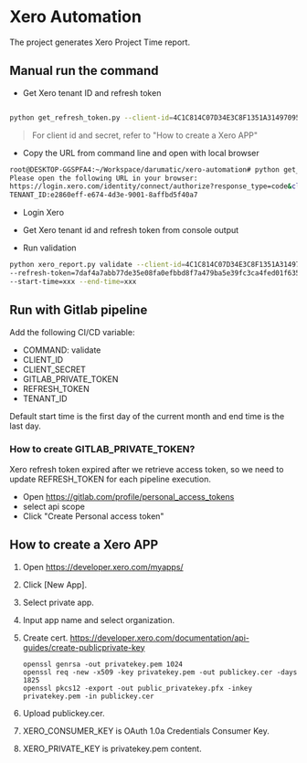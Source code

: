 # Xero Automation

The project generates Xero Project Time report. 


## Manual run the command 

- Get Xero tenant ID and refresh token

```bash

python get_refresh_token.py --client-id=4C1C814C07D34E3C8F1351A31497095D --client-secret=zx5QB1reXAW0VW-AaCcK4kjjUO1dLfDR0gb9_VoD592XCP8g
```
> For client id and secret, refer to "How to create a Xero APP"
- Copy the URL from command line and open with local browser
```bash
root@DESKTOP-GGSPFA4:~/Workspace/darumatic/xero-automation# python get_refresh_token.py --client-id=4C1C814C07D34E3C8F1351A31497095D --client-secret=zx5QB1reXAW0VW-AaCcK4kjjUO1dLfDR0gb9_VoD592XCP8g
Please open the following URL in your browser:
https://login.xero.com/identity/connect/authorize?response_type=code&client_id=4C1C814C07D34E3C8F1351A31497095D&redirect_uri=http%3A%2F%2Flocalhost%3A3000&scope=offline_access+projects+openid+accounting.contacts&state=xEcAFRp1I7wuRmCOM8lAlkTEf8G7RX&prompt=select_account&access_type=offline
TENANT_ID:e2860eff-e674-4d3e-9001-8affbd5f40a7
```
- Login Xero 
- Get Xero tenant id and refresh token from console output


- Run validation
```bash
python xero_report.py validate --client-id=4C1C814C07D34E3C8F1351A31497095D --client-secret=zx5QB1reXAW0VW-AaCcK4kjjUO1dLfDR0gb9_VoD592XCP8g 
--refresh-token=7daf4a7abb77de35e08fa0efbbd8f7a479ba5e39fc3ca4fed01f63585329b94c --tenant-id=e2860eff-e674-4d3e-9001-8affbd5f40a7
--start-time=xxx --end-time=xxx
```

## Run with Gitlab pipeline

Add the following CI/CD variable:

- COMMAND: validate
- CLIENT_ID
- CLIENT_SECRET
- GITLAB_PRIVATE_TOKEN 
- REFRESH_TOKEN
- TENANT_ID

Default start time is the first day of the current month and end time is the last day.

### How to create GITLAB_PRIVATE_TOKEN? 

Xero refresh token expired after we retrieve access token, so we need to update REFRESH_TOKEN for each pipeline execution.  

- Open https://gitlab.com/profile/personal_access_tokens
- select api scope
- Click "Create Personal access token"
  

## How to create a Xero APP

1. Open https://developer.xero.com/myapps/
2. Click [New App].
3. Select private app.
4. Input app name and select organization.
5. Create cert. https://developer.xero.com/documentation/api-guides/create-publicprivate-key

    ```
    openssl genrsa -out privatekey.pem 1024
    openssl req -new -x509 -key privatekey.pem -out publickey.cer -days 1825
    openssl pkcs12 -export -out public_privatekey.pfx -inkey privatekey.pem -in publickey.cer
    ```
6. Upload publickey.cer.
7. XERO_CONSUMER_KEY is OAuth 1.0a Credentials Consumer Key.
8. XERO_PRIVATE_KEY is privatekey.pem content.

